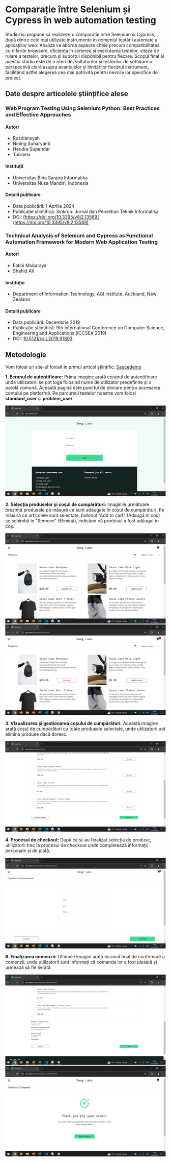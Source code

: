 # Comparație între Selenium și Cypress în web automation testing

Studiul își propune să realizeze o comparație între Selenium și Cypress, două dintre cele mai utilizate instrumente în domeniul testării automate a aplicațiilor web. Analiza va aborda aspecte cheie precum compatibilitatea cu diferite browsere, eficiența în scrierea și executarea testelor, viteza de rulare a testelor, precum și suportul disponibil pentru fiecare. Scopul final al acestui studiu este de a oferi dezvoltatorilor și testerilor de software o perspectivă clară asupra avantajelor și limitărilor fiecărui instrument, facilitând astfel alegerea cea mai potrivită pentru nevoile lor specifice de proiect.

## Date despre articolele științifice alese

### Web Program Testing Using Selenium Python: Best Practices and Effective Approaches

#### Autori
- Rusdiansyah
- Nining Suharyanti
- Hendra Supendar
- Tuslaela

#### Instituții
- Universitas Bina Sarana Informatika
- Universitas Nusa Mandiri, Indonesia

#### Detalii publicare
- Data publicării: 1 Aprilie 2024
- Publicație științifică: Sinkron: Jurnal dan Penelitian Teknik Informatika
- DOI: [https://doi.org/10.3395/v8i2.13569](https://doi.org/10.3395/v8i2.13569)


### Technical Analysis of Selenium and Cypress as Functional Automation Framework for Modern Web Application Testing

#### Autori
- Fatini Mobaraya
- Shahid Ali

#### Instituție
- Department of Information Technology, AGI Institute, Auckland, New Zealand

#### Detalii publicare
- Data publicării: Decembrie 2019
- Publicație științifică: 9th International Conference on Computer Science, Engineering and Applications (ICCSEA 2019)
- DOI: [10.5121/csit.2019.91803](https://dx.doi.org/10.5121/csit.2019.91803)

## Metodologie

Vom folosi un site-ul folosit în primul articol științific: [Saucedemo](https://www.saucedemo.com)

**1. Ecranul de autentificare:** Prima imagine arată ecranul de autentificare unde utilizatorii se pot loga folosind nume de utilizator predefinite și o parolă comună. Această pagină este punctul de plecare pentru accesarea contului pe platformă. Pe parcursul testelor noastre vom folosi **standard_user** și **problem_user**.

![Alt text](https://raw.githubusercontent.com/AlexandruRobert99/TSS_Proiect/main/Screenshots/Screenshot%20(1).png)

**2. Selecția produselor și coșul de cumpărături:** Imaginile următoare prezintă produsele pe măsură ce sunt adăugate în coșul de cumpărături. Pe măsură ce articolele sunt selectate, butonul "Add to cart" (Adaugă în coș) se schimbă în "Remove" (Elimină), indicând că produsul a fost adăugat în coș.

![Alt text](https://raw.githubusercontent.com/AlexandruRobert99/TSS_Proiect/main/Screenshots/Screenshot%20(2).png)
![Alt text](https://raw.githubusercontent.com/AlexandruRobert99/TSS_Proiect/main/Screenshots/Screenshot%20(3).png)

**3. Vizualizarea și gestionarea coșului de cumpărături:** Această imagine arată coșul de cumpărături cu toate produsele selectate, unde utilizatorii pot elimina produse dacă doresc.

![Alt text](https://raw.githubusercontent.com/AlexandruRobert99/TSS_Proiect/main/Screenshots/Screenshot%20(6).png)

**4. Procesul de checkout:** După ce și-au finalizat selecția de produse, utilizatorii trec la procesul de checkout unde completează informații personale și de plată.

![Alt text](https://raw.githubusercontent.com/AlexandruRobert99/TSS_Proiect/main/Screenshots/Screenshot%20(7).png)

**6. Finalizarea comenzii:** Ultimele imagini arată ecranul final de confirmare a comenzii, unde utilizatorii sunt informați că comanda lor a fost plasată și urmează să fie livrată.

![Alt text](https://raw.githubusercontent.com/AlexandruRobert99/TSS_Proiect/main/Screenshots/Screenshot%20(8).png)
![Alt text](https://raw.githubusercontent.com/AlexandruRobert99/TSS_Proiect/main/Screenshots/Screenshot%20(9).png)
